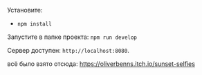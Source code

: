 Установите:
- `npm install`

Запустите в папке проекта:
`npm run develop`

Сервер доступен:
`http://localhost:8080`.


всё было взято отсюда: https://oliverbenns.itch.io/sunset-selfies